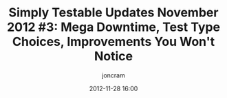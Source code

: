 ---
layout: default
title: "Simply Testable Updates November 2012 #3: Mega Downtime, Test Type Choices, Improvements You Won't Notice"
short_title: "Simply Testable Updates Nov #3: Mega Downtime, Test Type Choices"
date: 2012-11-28 16:00
author: joncram
newsletter:
    issue_number: 18th
    url: https://us5.campaign-archive2.com/?u=ac75e33d993d2b502e333ddd0&amp;id=e6bfc8faf5
    closing_sentence: Expect the next in a week from now, December 5 2012.
    highlights:
        - The service was unavailable from about November 20 to November 26
        - You can how choose to run HTML validation, CSS validation or both (previously just both)
        - The test results page now loads a lot more quickly
        - Test cancellation is now a lot faster
---